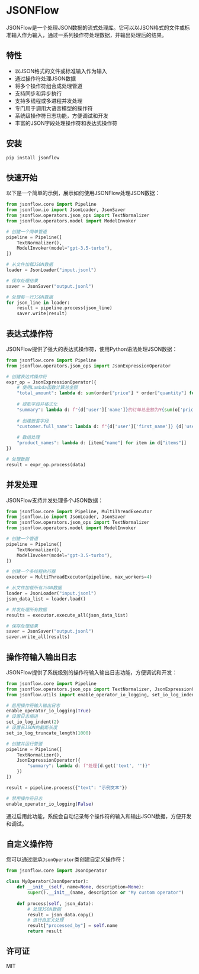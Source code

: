 # JSONFlow

JSONFlow是一个处理JSON数据的流式处理库。它可以以JSON格式的文件或标准输入作为输入，通过一系列操作符处理数据，并输出处理后的结果。

## 特性

- 以JSON格式的文件或标准输入作为输入
- 通过操作符处理JSON数据
- 将多个操作符组合成处理管道
- 支持同步和异步执行
- 支持多线程或多进程并发处理
- 专门用于调用大语言模型的操作符
- 系统级操作符日志功能，方便调试和开发
- 丰富的JSON字段处理操作符和表达式操作符

## 安装

```bash
pip install jsonflow
```

## 快速开始

以下是一个简单的示例，展示如何使用JSONFlow处理JSON数据：

```python
from jsonflow.core import Pipeline
from jsonflow.io import JsonLoader, JsonSaver
from jsonflow.operators.json_ops import TextNormalizer
from jsonflow.operators.model import ModelInvoker

# 创建一个简单管道
pipeline = Pipeline([
    TextNormalizer(),
    ModelInvoker(model="gpt-3.5-turbo"),
])

# 从文件加载JSON数据
loader = JsonLoader("input.jsonl")

# 保存处理结果
saver = JsonSaver("output.jsonl")

# 处理每一行JSON数据
for json_line in loader:
    result = pipeline.process(json_line)
    saver.write(result)
```

## 表达式操作符

JSONFlow提供了强大的表达式操作符，使用Python语法处理JSON数据：

```python
from jsonflow.core import Pipeline
from jsonflow.operators.json_ops import JsonExpressionOperator

# 创建表达式操作符
expr_op = JsonExpressionOperator({
    # 使用Lambda函数计算总金额
    "total_amount": lambda d: sum(order["price"] * order["quantity"] for order in d["orders"]),
    
    # 提取字段并格式化
    "summary": lambda d: f"{d['user']['name']}的订单总金额为¥{sum(o['price'] * o['quantity'] for o in d['orders']):.2f}",
    
    # 创建嵌套字段
    "customer.full_name": lambda d: f"{d['user']['first_name']} {d['user']['last_name']}",
    
    # 数组处理
    "product_names": lambda d: [item["name"] for item in d["items"]]
})

# 处理数据
result = expr_op.process(data)
```

## 并发处理

JSONFlow支持并发处理多个JSON数据：

```python
from jsonflow.core import Pipeline, MultiThreadExecutor
from jsonflow.io import JsonLoader, JsonSaver
from jsonflow.operators.json_ops import TextNormalizer
from jsonflow.operators.model import ModelInvoker

# 创建一个管道
pipeline = Pipeline([
    TextNormalizer(),
    ModelInvoker(model="gpt-3.5-turbo"),
])

# 创建一个多线程执行器
executor = MultiThreadExecutor(pipeline, max_workers=4)

# 从文件加载所有JSON数据
loader = JsonLoader("input.jsonl")
json_data_list = loader.load()

# 并发处理所有数据
results = executor.execute_all(json_data_list)

# 保存处理结果
saver = JsonSaver("output.jsonl")
saver.write_all(results)
```

## 操作符输入输出日志

JSONFlow提供了系统级别的操作符输入输出日志功能，方便调试和开发：

```python
from jsonflow.core import Pipeline
from jsonflow.operators.json_ops import TextNormalizer, JsonExpressionOperator
from jsonflow.utils import enable_operator_io_logging, set_io_log_indent, set_io_log_truncate_length

# 启用操作符输入输出日志
enable_operator_io_logging(True)
# 设置日志缩进
set_io_log_indent(2)
# 设置长JSON的截断长度
set_io_log_truncate_length(1000)

# 创建并运行管道
pipeline = Pipeline([
    TextNormalizer(),
    JsonExpressionOperator({
        "summary": lambda d: f"处理{d.get('text', '')}"
    })
])

result = pipeline.process({"text": "示例文本"})

# 禁用操作符日志
enable_operator_io_logging(False)
```

通过启用此功能，系统会自动记录每个操作符的输入和输出JSON数据，方便开发和调试。

## 自定义操作符

您可以通过继承`JsonOperator`类创建自定义操作符：

```python
from jsonflow.core import JsonOperator

class MyOperator(JsonOperator):
    def __init__(self, name=None, description=None):
        super().__init__(name, description or "My custom operator")
    
    def process(self, json_data):
        # 处理JSON数据
        result = json_data.copy()
        # 进行自定义处理
        result["processed_by"] = self.name
        return result
```

## 许可证

MIT 